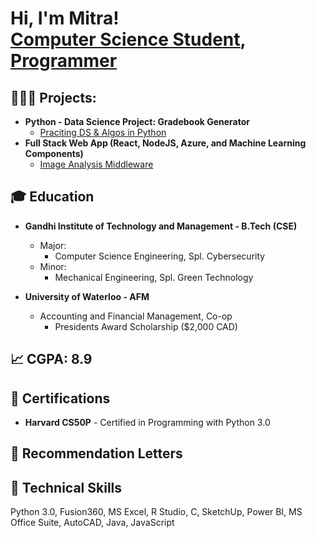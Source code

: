 <h1>Hi, I'm Mitra! <br/><a href="https://github.com/mitraboga">Computer Science Student</a>, <a href="https://www.linkedin.com/in/bogamitra/">Programmer</a>

<h2>🧑🏽‍💻 Projects:</h2>

- <b>Python - Data Science Project: Gradebook Generator</b>
  - [Praciting DS & Algos in Python](https://github.com/joshmadakor1/Algorithms-Practice)
- <b>Full Stack Web App (React, NodeJS, Azure, and Machine Learning Components)</b>
  - [Image Analysis Middleware](https://github.com/joshmadakor1/4chan-Image-Analysis-Middleware-C964) 

<h2>🎓 Education</h2>

- <b>Gandhi Institute of Technology and Management - B.Tech (CSE)</b>
  - Major:
    - Computer Science Engineering, Spl. Cybersecurity
  - Minor:
    - Mechanical Engineering, Spl. Green Technology

- <b>University of Waterloo - AFM</b>
  - Accounting and Financial Management, Co-op
    - Presidents Award Scholarship ($2,000 CAD)

<h2>📈 CGPA: 8.9</h2>

<h2>📜 Certifications</h2>

- <b>Harvard CS50P</b> - Certified in Programming with Python 3.0

<h2>📩 Recommendation Letters</h2>

<h2>🦾 Technical Skills</h2>

Python 3.0, Fusion360, MS Excel, R Studio, C, SketchUp, Power BI, MS Office Suite, AutoCAD, Java, JavaScript

<!--
**joshmadakor1/joshmadakor1** is a ✨ _special_ ✨ repository because its `README.md` (this file) appears on your GitHub profile.

Here are some ideas to get you started:

- 🔭 I’m currently working on ...
- 🌱 I’m currently learning ...
- 👯 I’m looking to collaborate on ...
- 🤔 I’m looking for help with ...
- 💬 Ask me about ...
- 📫 How to reach me: ...
- 😄 Pronouns: ...
- ⚡ Fun fact: ...
-->
